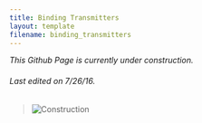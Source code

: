 ```yaml
---
title: Binding Transmitters
layout: template
filename: binding_transmitters
---
```


*This Github Page is currently under construction.*
###### *Last edited on 7/26/16.*

> ![Construction](http://thumbnails.billiondigital.com/482/945482/824100_small_checkboard.jpg)
